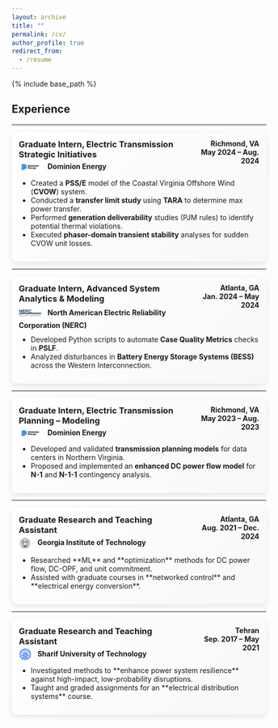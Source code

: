 ```yaml
---
layout: archive
title: ""
permalink: /cv/
author_profile: true
redirect_from:
  - /resume
---
```


{% include base_path %}
## Experience

---

<!-- Dominion Energy -->
<div style="
  margin: 1em 0; 
  padding: 1em; 
  border-radius: 10px; 
  background: linear-gradient(135deg, #ffffff 0%, #f8f8f8 100%);
  box-shadow: 0 4px 12px rgba(0,0,0,0.1);
">
  <div style="display: flex; justify-content: space-between; align-items: flex-start;">
    <div>
      <!-- Role -->
      <h3 style="margin: 0;">Graduate Intern, Electric Transmission Strategic Initiatives</h3>
      <!-- Company + Logo below Role -->
      <div style="margin-top: 4px;">
        <img src="../images/dominion.png"
             alt="Dominion Energy Logo"
             title="Dominion Energy"
             width="45"
             style="vertical-align: middle; margin-right: 8px;" />
        <strong>Dominion Energy</strong>
      </div>
    </div>
    <!-- Location + Dates on the Right -->
    <div style="text-align: right;">
      <strong>Richmond, VA</strong><br>
      <strong>May 2024 – Aug. 2024</strong>
    </div>
  </div>
  <ul style="margin-top: 0.8em;">
    <li>Created a <strong>PSS/E</strong> model of the Coastal Virginia Offshore Wind (<strong>CVOW</strong>) system.</li>
    <li>Conducted a <strong>transfer limit study</strong> using <strong>TARA</strong> to determine max power transfer.</li>
    <li>Performed <strong>generation deliverability</strong> studies (PJM rules) to identify potential thermal violations.</li>
    <li>Executed <strong>phasor-domain transient stability</strong> analyses for sudden CVOW unit losses.</li>
  </ul>
</div>

---

<!-- NERC -->
<div style="
  margin: 1em 0; 
  padding: 1em; 
  border-radius: 10px; 
  background: linear-gradient(135deg, #ffffff 0%, #f8f8f8 100%);
  box-shadow: 0 4px 12px rgba(0,0,0,0.1);
">
  <div style="display: flex; justify-content: space-between; align-items: flex-start;">
    <div>
      <h3 style="margin: 0;">Graduate Intern, Advanced System Analytics &amp; Modeling</h3>
      <div style="margin-top: 4px;">
        <img src="../images/nerc.png"
             alt="NERC Logo"
             title="NERC"
             width="45"
             style="vertical-align: middle; margin-right: 8px;" />
        <strong>North American Electric Reliability Corporation (NERC)</strong>
      </div>
    </div>
    <div style="text-align: right;">
      <strong>Atlanta, GA</strong><br>
      <strong>Jan. 2024 – May 2024</strong>
    </div>
  </div>
  <ul style="margin-top: 0.8em;">
    <li>Developed Python scripts to automate <strong>Case Quality Metrics</strong> checks in <strong>PSLF</strong>.</li>
    <li>Analyzed disturbances in <strong>Battery Energy Storage Systems (BESS)</strong> across the Western Interconnection.</li>
  </ul>
</div>

---

<!-- Dominion Energy (Planning – Modeling) -->
<div style="
  margin: 1em 0; 
  padding: 1em; 
  border-radius: 10px; 
  background: linear-gradient(135deg, #ffffff 0%, #f8f8f8 100%);
  box-shadow: 0 4px 12px rgba(0,0,0,0.1);
">
  <div style="display: flex; justify-content: space-between; align-items: flex-start;">
    <div>
      <h3 style="margin: 0;">Graduate Intern, Electric Transmission Planning – Modeling</h3>
      <div style="margin-top: 4px;">
        <img src="../images/dominion.png"
             alt="Dominion Energy Logo"
             title="Dominion Energy"
             width="45"
             style="vertical-align: middle; margin-right: 8px;" />
        <strong>Dominion Energy</strong>
      </div>
    </div>
    <div style="text-align: right;">
      <strong>Richmond, VA</strong><br>
      <strong>May 2023 – Aug. 2023</strong>
    </div>
  </div>
  <ul style="margin-top: 0.8em;">
    <li>Developed and validated <strong>transmission planning models</strong> for data centers in Northern Virginia.</li>
    <li>Proposed and implemented an <strong>enhanced DC power flow model</strong> for <strong>N-1</strong> and <strong>N-1-1</strong> contingency analysis.</li>
  </ul>
</div>

---

<!-- Georgia Tech -->
<div style="
  margin: 1em 0; 
  padding: 1em; 
  border-radius: 10px; 
  background: linear-gradient(135deg, #ffffff 0%, #f8f8f8 100%);
  box-shadow: 0 4px 12px rgba(0,0,0,0.1);
">
  <div style="display: flex; justify-content: space-between; align-items: flex-start;">
    <div>
      <h3 style="margin: 0;">Graduate Research and Teaching Assistant</h3>
      <div style="margin-top: 4px;">
        <img src="../images/gt-seal_0.png"
             alt="Georgia Tech Logo"
             title="Georgia Tech"
             width="25"
             style="vertical-align: middle; margin-right: 8px;" />
        <strong>Georgia Institute of Technology</strong>
      </div>
    </div>
    <div style="text-align: right;">
      <strong>Atlanta, GA</strong><br>
      <strong>Aug. 2021 – Dec. 2024</strong>
    </div>
  </div>
  <ul style="margin-top: 0.8em;">
    <li>Researched **ML** and **optimization** methods for DC power flow, DC-OPF, and unit commitment.</li>
    <li>Assisted with graduate courses in **networked control** and **electrical energy conversion**.</li>
  </ul>
</div>

---

<!-- Sharif University of Technology -->
<div style="
  margin: 1em 0; 
  padding: 1em; 
  border-radius: 10px; 
  background: linear-gradient(135deg, #ffffff 0%, #f8f8f8 100%);
  box-shadow: 0 4px 12px rgba(0,0,0,0.1);
">
  <div style="display: flex; justify-content: space-between; align-items: flex-start;">
    <div>
      <h3 style="margin: 0;">Graduate Research and Teaching Assistant</h3>
      <div style="margin-top: 4px;">
        <img src="../images/sharif.png"
             alt="Sharif University Logo"
             title="Sharif University of Technology"
             width="25"
             style="vertical-align: middle; margin-right: 8px;" />
        <strong>Sharif University of Technology</strong>
      </div>
    </div>
    <div style="text-align: right;">
      <strong>Tehran</strong><br>
      <strong>Sep. 2017 – May 2021</strong>
    </div>
  </div>
  <ul style="margin-top: 0.8em;">
    <li>Investigated methods to **enhance power system resilience** against high-impact, low-probability disruptions.</li>
    <li>Taught and graded assignments for an **electrical distribution systems** course.</li>
  </ul>
</div>


